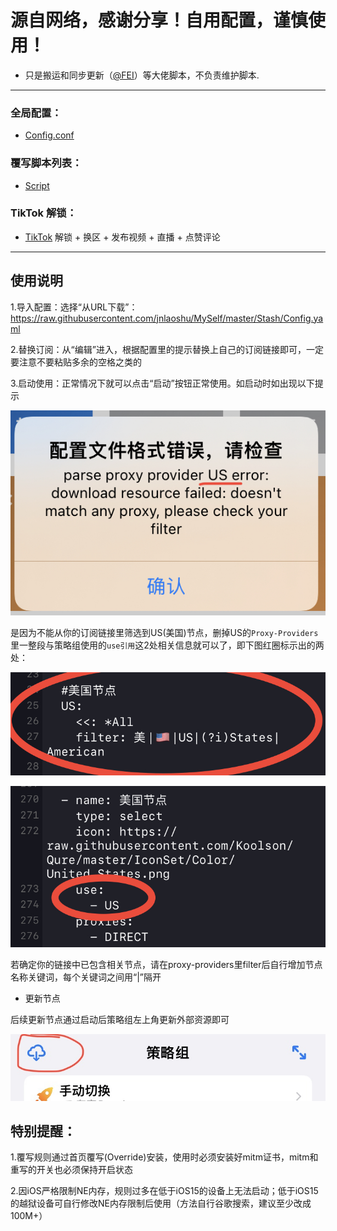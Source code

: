 # 源自网络，感谢分享！自用配置，谨慎使用！

* 只是搬运和同步更新（[@FEI](https://github.com/Infatuation-Fei/rule/tree/main/Stash)）等大佬脚本，不负责维护脚本.

---
### 全局配置：

* [Config.conf](https://raw.githubusercontent.com/jnlaoshu/MySelf/master/Stash/Config.yaml)

### 覆写脚本列表：
* [Script](https://github.com/jnlaoshu/MySelf/tree/main/Stash/Script)

### TikTok 解锁：

* [TikTok](https://github.com/jnlaoshu/MySelf/tree/main/Stash/Script/TikTokUnlock) 解锁 + 换区 + 发布视频 + 直播 + 点赞评论

---

使用说明
---
1.导入配置：选择“从URL下载”：https://raw.githubusercontent.com/jnlaoshu/MySelf/master/Stash/Config.yaml

2.替换订阅：从“编辑”进入，根据配置里的提示替换上自己的订阅链接即可，一定要注意不要粘贴多余的空格之类的

3.启动使用：正常情况下就可以点击“启动”按钮正常使用。如启动时如出现以下提示

![](https://raw.githubusercontent.com/Infatuation-Fei/explain/main/Picture/%E7%AD%9B%E9%80%89%E9%94%99%E8%AF%AF.png)

是因为不能从你的订阅链接里筛选到US(美国)节点，删掉US的`Proxy-Providers`里一整段与策略组使用的`use引用`这2处相关信息就可以了，即下图红圈标示出的两处：

![](https://raw.githubusercontent.com/Infatuation-Fei/explain/main/Picture/%E7%AD%9B%E9%80%89%E5%88%A0%E9%99%A4.png)

![](https://raw.githubusercontent.com/Infatuation-Fei/explain/main/Picture/%E7%AD%9B%E9%80%89%E5%88%A0%E9%99%A41.png)

若确定你的链接中已包含相关节点，请在proxy-providers里filter后自行增加节点名称关键词，每个关键词之间用“|”隔开

- 更新节点

后续更新节点通过启动后策略组左上角更新外部资源即可

![](https://raw.githubusercontent.com/Infatuation-Fei/explain/main/Picture/Config1.jpg)


特别提醒：
---
1.覆写规则通过首页覆写(Override)安装，使用时必须安装好mitm证书，mitm和重写的开关也必须保持开启状态

2.因iOS严格限制NE内存，规则过多在低于iOS15的设备上无法启动；低于iOS15的越狱设备可自行修改NE内存限制后使用（方法自行谷歌搜索，建议至少改成100M+）
